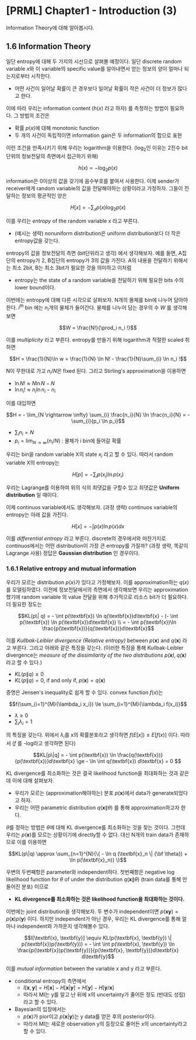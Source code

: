 # [PRML] Chapter1 - Introduction (3)


Information Theory에 대해 알아봅시다.

<!--more-->

## 1.6 Information Theory
일단 entropy에 대해 두 가지의 시선으로 살펴볼 예정이다. 일단 discrete random variable $x$와 이 variable의 specific value를 알아내면서 얻는 정보의 양이 얼마나 되는지로부터 시작한다.
- 어떤 사건이 일어날 확률이 큰 경우보다 일어날 확률이 작은 사건이 더 정보가 많다고 한다.

이에 따라 우리는 information content ($h(x)$ 라고 하자) 를 측정하는 방법이 필요하다. 그 방법의 조건은
- 확률 $p(x)$에 대해 monotonic function
- 두 개의 사건이 독립적이면 information gain은 두 information의 합으로 표현

이런 조건을 만족시키기 위해 우리는 logarithm을 이용한다. ($\log_2$인 이유는 2진수 bit단위의 정보전달의 측면에서 접근하기 위해)

$$h(x) = - \log_2 p(x)$$

information은 0이상의 값을 갖기에 음수부호를 붙여서 사용한다. 이제 sender가 receiver에게 random variable의 값을 전달해야하는 상황이라고 가정하자. 그들이 전달하는 정보의 평균적인 양은

$$H[x] = - \sum_{x}{p(x)\log_2 p(x)}$$

이를 우리는 *entropy* of the random variable x 라고 부른다.
- (예시는 생략) nonuniform distribution은 uniform distribution보다 더 작은 entropy값을 갖는다.

entropy의 값을 정보전달의 측면 (bit단위라고 생각) 에서 생각해보자. 예를 들면, A집단의 entropy가 2, B집단의 entropy가 3의 값을 가진다. A의 내용을 전달하기 위해서는 최소 2bit, B는 최소 3bit가 필요한 것을 의미하고 이처럼
- entropy는 the state of a random variable을 전달하기 위해 필요한 bits 수의 lower bound이다.

이번에는 entropy에 대해 다른 시각으로 살펴보자. N개의 물체를 bin에 나누어 담아야 한다. $i^{th}$ bin 에는 $n_i$개의 물체가 들어간다. 물체를 나누어 담는 경우의 수 $W$ 를 생각해보면

$$W = \frac{N!}{\prod_i n_i !}$$

이를 *multiplicity* 라고 부른다. entropy를 만들기 위해 logarithm과 적절한 scaled 취하면

$$H = \frac{1}{N}\ln w = \frac{1}{N} \ln N! - \frac{1}{N}\sum_{i} \ln n_i !$$

N이 무한대로 가고 $n_i / N$은 fixed 된다.  그리고 Stirling's approximation을 이용하면
- $\ln N ! \approx N \ln N - N$
- $\ln n_i ! \approx n_i \ln n_i - n_i$

이를 대입하면

$$H = - \lim_{N \rightarrow \infty} \sum_{i} \frac{n_i}{N} \ln \frac{n_i}{N} = - \sum_{i}{p_i \ln p_i}$$

- $\sum_i n_i = N$
- $p_i = \lim_{N \rightarrow \infty} (n_i / N)$ : 물체가 i bin에 들어갈 확률

우리는 bin을 random variable X의 state $x_i$ 라고 할 수 있다. 따라서 random variable X의 entropy는

$$H[p] = - \sum_{i}{p(x_i)\ln p(x_i)}$$

우리는 Lagrange를 이용하여  위의 식의 최댓값을 구할수 있고 최댓값은 **Uniform distribution** 일 때이다.  

이제 continuos variable에서도 생각해보자. (과정 생략) continuos variable의 entropy는 아래 값을 가진다.

$$H[x] = - \int p(x) \ln p(x) dx$$

이를 *differential entropy* 라고 부른다. discrete의 경우에서와 마찬가지로 continuos에서는 어떤 distribution이 가장 큰 entropy를 가질까? (과정 생략, 똑같이 Lagrange 사용) 정답은 **Gaussian distribution** 인 경우이다.

### 1.6.1 Relative entropy and mutual information
우리가 모르는 distribution $p(x)$가 있다고 가정해보자. 이를 approximation하는 $q(x)$를 모델링하였다. 이전에 정보전달에서의 측면에서 생각해보면 우리는 approximation 했기에 random variable 의 value 전달을 위해 추가적으로 리소스 bit가 더 필요하다. 더 필요한 정도는

$$KL(p\| q) = - \int p(\textbf{x}) \ln q(\textbf{x})d\textbf{x} -  (- \int p(\textbf{x}) \ln p(\textbf{x})d\textbf{x}) \\ = - \int p(\textbf{x})\ln \frac{p(\textbf{x})}{q(\textbf{x})}d\textbf{x}$$

이를 *Kullbak-Leibler divergence (Relative entropy)*  between $p(\textbf{x})$ and $q(\textbf{x})$ 라고 부른다. 그리고 아래와 같은 특징을 갖는다. (이러한 특징을 통해 Kullbak-Leibler divergence는 *measure of the dissimilarity of the two distributions $p(\textbf{x}), q(\textbf{x})$* 라고 할 수 있다.)
- $KL(p\| q) \ge 0$
- $KL(p\| q) = 0$, if and only if, $p(\textbf{x}) = q(\textbf{x})$

증명은 Jensen's inequality로 쉽게 할 수 있다. convex function $f(x)$는

$$f(\sum_{i=1}^{M}{\lambda_i x_i}) \le \sum_{i=1}^{M}{\lambda_i f(x_i)}$$

- $\lambda \ge 0$
- $\sum_i \lambda_i = 1$  

의 특징을 갖는다. 위에서 $\lambda_i$를 x의 확률분포라고 생각하면 $f(E[x]) \le E[f(x)]$ 이다. 따라서 ($f$ 를 -log라고 생각하면 된다)

$$KL[p\|q] = - \int p(\textbf{x}) \ln \frac{q(\textbf{x})}{p(\textbf{x})}d\textbf{x} \ge - \ln \int q(\textbf{x}) d\textbf{x} = 0  $$

KL divergence를 최소화하는 것은 결국 likelihood function을 최대화하는 것과 같은데 이에 대해 살펴보자.
- 우리가 모르는 (approximation해야하는) 분포 $p(\textbf{x})$에서 data가 generate되었다고 하자.
- 우리는 어떤 parametric distribution $q(\textbf{x} \| \theta)$ 를 통해 approximation하고자 한다.

$\theta$를 정하는 방법은 $\theta$에 대해 KL divergence를 최소화하는 것을 찾는 것이다. 그런데 우리는 $p(\textbf{x})$를 모르는 상황이기에 directly할 수 없다. 대신 N개의 train data가 존재하므로 이를 이용하면

$$KL(p\|q) \approx \sum_{n=1}^{N}{\{ - \ln q (\textbf{x}_n \| {\bf \theta}) + \ln p(\textbf{x}_n)} \}$$

우변의 두번째항은 parameter와 independent하다. 첫번째항은  negative log likelihood function for $\theta$ of under the distribution $q(\textbf{x} \| \theta)$ (train data를 통해 만들어진 분포) 이므로

- **KL divergence를 최소화하는 것은 likelihood function을 최대화하는 것이다.**

이번에는 joint distribution을 생각해보자. 두 변수가 independent이면 $p(\textbf{x}\textbf{y}) = p(\textbf{x})p(\textbf{y})$ 이다. 하지만 independent가 아닌 경우, 우리는 KL divergence를 통해 얼마나 independent와 가까운지 생각해볼수 있다.

$$I[\textbf{x}, \textbf{y}] \equiv KL(p(\textbf{x}, \textbf{y}) \| p(\textbf{x})p(\textbf{y})) = - \int \int p(\textbf{x}, \textbf{y}) \ln \frac{p(\textbf{x})p(\textbf{y})}{p(\textbf{x}, \textbf{y})}d\textbf{x} d\textbf{y}$$

이를 *mutual information* between the variable x and y 라고 부른다.
- conditional entropy의 측면에서
  - $I[\textbf{x}, \textbf{y}] = H[\textbf{x}] - H[\textbf{x}|\textbf{y}] = H[\textbf{y}] - H[\textbf{y}/\textbf{x}]$
  - 따라서 MI는 y를 알고 난 뒤에 x의 uncertainty가 줄어든 정도 (반대도 성립) 라고 할 수 있다.
- Bayesian의 입장에서는
  - $p(\textbf{x})$가 pior이고 $p(\textbf{x} | \textbf{y})$는 y data를 얻은 후의 posterior이다.
  - 따라서 MI는 새로운 observation y의 등장으로 줄어든 x의 uncertainty라고 할 수 있다.


